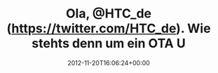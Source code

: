 ---
retweeted: false
source: <a href="http://twitter.com" rel="nofollow">Twitter Web Client</a>
entities:
  hashtags: []
  symbols: []
  user_mentions:
  - name: HTC DACH
    screen_name: HTC_de
    indices:
    - '5'
    - '12'
    id_str: '221041429'
    id: '221041429'
  urls: []
display_text_range:
- '0'
- '85'
favorite_count: '0'
id_str: '270921039838601217'
truncated: false
retweet_count: '0'
id: '270921039838601217'
created_at: Tue Nov 20 16:06:24 +0000 2012
favorited: false
full_text: Ola, [@HTC_de](https://twitter.com/HTC_de). Wie stehts denn um ein OTA
  Update für mein One X? Ich hätte heute Zeit.
lang: de
tags:
- pesos/twitter
date: '2012-11-20T16:06:24+00:00'
src: https://twitter.com/bascht/status/270921039838601217
original_url: https://twitter.com/bascht/status/270921039838601217
type: twitter_tweet
text: Ola, [@HTC_de](https://twitter.com/HTC_de). Wie stehts denn um ein OTA Update
  für mein One X? Ich hätte heute Zeit.
title: Ola, @HTC_de (https://twitter.com/HTC_de). Wie stehts denn um ein OTA U

---
